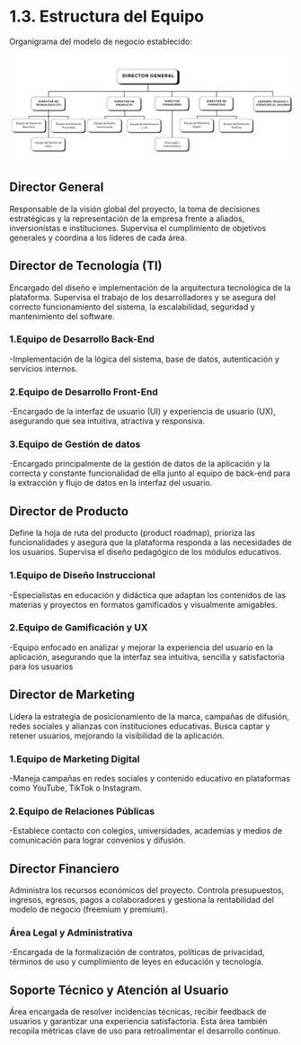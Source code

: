 # 1.3. Estructura del Equipo

Organigrama del modelo de negocio establecido:

![organigrama](/assets/organigrama.jpg)


## Director General
Responsable de la visión global del proyecto, la toma de decisiones estratégicas y la representación de la empresa frente a aliados, inversionistas e instituciones. Supervisa el cumplimiento de objetivos generales y coordina a los líderes de cada área.

## Director de Tecnología (TI)
Encargado del diseño e implementación de la arquitectura tecnológica de la plataforma. Supervisa el trabajo de los desarrolladores y se asegura del correcto funcionamiento del sistema, la escalabilidad, seguridad y mantenimiento del software.

### 1.Equipo de Desarrollo Back-End
 -Implementación de la lógica del sistema, base de datos, autenticación y servicios internos.

### 2.Equipo de Desarrollo Front-End
 -Encargado de la interfaz de usuario (UI) y experiencia de usuario (UX), asegurando que sea intuitiva, atractiva y responsiva.

### 3.Equipo de Gestión de datos
 -Encargado principalmente de la gestión de datos de la aplicación y la correcta y constante funcionalidad de ella junto al equipo de back-end para la extracción y flujo de datos en la interfaz del usuario.

## Director de Producto
Define la hoja de ruta del producto (product roadmap), prioriza las funcionalidades y asegura que la plataforma responda a las necesidades de los usuarios. Supervisa el diseño pedagógico de los módulos educativos.

### 1.Equipo de Diseño Instruccional
 -Especialistas en educación y didáctica que adaptan los contenidos de las materias y proyectos en formatos gamificados y visualmente amigables.


### 2.Equipo de Gamificación y UX
 -Equipo enfocado en analizar y mejorar la experiencia del usuario en la aplicación, asegurando que la interfaz sea intuitiva, sencilla y satisfactoria para los usuarios

## Director de Marketing
Lidera la estrategia de posicionamiento de la marca, campañas de difusión, redes sociales y alianzas con instituciones educativas. Busca captar y retener usuarios, mejorando la visibilidad de la aplicación.

### 1.Equipo de Marketing Digital
 -Maneja campañas en redes sociales y contenido educativo en plataformas como YouTube, TikTok o Instagram.


### 2.Equipo de Relaciones Públicas
 -Establece contacto con colegios, universidades, academias y medios de comunicación para lograr convenios y difusión.

## Director Financiero
Administra los recursos económicos del proyecto. Controla presupuestos, ingresos, egresos, pagos a colaboradores y gestiona la rentabilidad del modelo de negocio (freemium y premium).

### Área Legal y Administrativa
 -Encargada de la formalización de contratos, políticas de privacidad, términos de uso y cumplimiento de leyes en educación y tecnología.

## Soporte Técnico y Atención al Usuario
Área encargada de resolver incidencias técnicas, recibir feedback de usuarios y garantizar una experiencia satisfactoria. Esta área también recopila métricas clave de uso para retroalimentar el desarrollo continuo.







